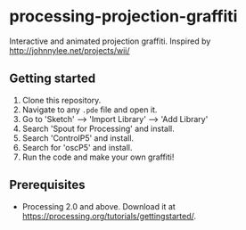 # processing-projection-graffiti
Interactive and animated projection graffiti.
Inspired by http://johnnylee.net/projects/wii/

Getting started
-----
1. Clone this repository.
2. Navigate to any `.pde` file and open it.
3. Go to 'Sketch' --> 'Import Library' --> 'Add Library'
4. Search 'Spout for Processing' and install.
5. Search 'ControlP5' and install.
6. Search for 'oscP5' and install.
7. Run the code and make your own graffiti!

Prerequisites
------

* Processing 2.0 and above. Download it at https://processing.org/tutorials/gettingstarted/.
